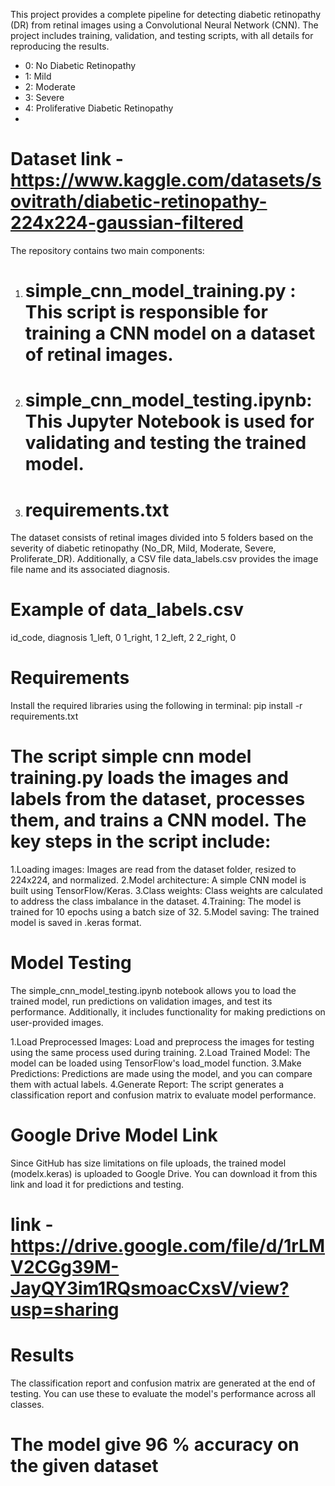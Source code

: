 

This project provides a complete pipeline for detecting diabetic retinopathy (DR) from retinal images using a Convolutional Neural Network (CNN). The project includes training, validation, and testing scripts, with all details for reproducing the results.

- 0: No Diabetic Retinopathy
- 1: Mild
- 2: Moderate
- 3: Severe
- 4: Proliferative Diabetic Retinopathy
- 
# Dataset link - https://www.kaggle.com/datasets/sovitrath/diabetic-retinopathy-224x224-gaussian-filtered

The repository contains two main components:

1. # simple_cnn_model_training.py : This script is responsible for training a CNN model on a dataset of retinal images.
2. # simple_cnn_model_testing.ipynb: This Jupyter Notebook is used for validating and testing the trained model.
3. # requirements.txt
The dataset consists of retinal images divided into 5 folders based on the severity of diabetic retinopathy (No_DR, Mild, Moderate, Severe, Proliferate_DR). Additionally, a CSV file data_labels.csv provides the image file name and its associated diagnosis.

# Example of data_labels.csv
id_code, diagnosis
1_left, 0
1_right, 1
2_left, 2
2_right, 0

# Requirements
Install the required libraries using the following in terminal:
pip install -r requirements.txt

# The script simple cnn model training.py loads the images and labels from the dataset, processes them, and trains a CNN model. The key steps in the script include:

1.Loading images: Images are read from the dataset folder, resized to 224x224, and normalized.
2.Model architecture: A simple CNN model is built using TensorFlow/Keras.
3.Class weights: Class weights are calculated to address the class imbalance in the dataset.
4.Training: The model is trained for 10 epochs using a batch size of 32.
5.Model saving: The trained model is saved in .keras format.

# Model Testing
The simple_cnn_model_testing.ipynb notebook allows you to load the trained model, run predictions on validation images, and test its performance. Additionally, it includes functionality for making predictions on user-provided images.

1.Load Preprocessed Images: Load and preprocess the images for testing using the same process used during training.
2.Load Trained Model: The model can be loaded using TensorFlow's load_model function.
3.Make Predictions: Predictions are made using the model, and you can compare them with actual labels.
4.Generate Report: The script generates a classification report and confusion matrix to evaluate model performance.

# Google Drive Model Link
Since GitHub has size limitations on file uploads, the trained model (modelx.keras) is uploaded to Google Drive. You can download it from this link and load it for predictions and testing.
# link - https://drive.google.com/file/d/1rLMV2CGg39M-JayQY3im1RQsmoacCxsV/view?usp=sharing

# Results
The classification report and confusion matrix are generated at the end of testing. You can use these to evaluate the model's performance across all classes.
# The model give 96 % accuracy on the given dataset


